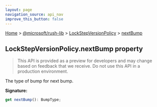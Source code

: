 ```yaml
---
layout: page
navigation_source: api_nav
improve_this_button: false
---
```



[Home](./index.md) &gt; [@microsoft/rush-lib](./rush-lib.md) &gt; [LockStepVersionPolicy](./rush-lib.lockstepversionpolicy.md) &gt; [nextBump](./rush-lib.lockstepversionpolicy.nextbump.md)

## LockStepVersionPolicy.nextBump property

> This API is provided as a preview for developers and may change based on feedback that we receive. Do not use this API in a production environment.
>

The type of bump for next bump.

<b>Signature:</b>

```typescript
get nextBump(): BumpType;
```
